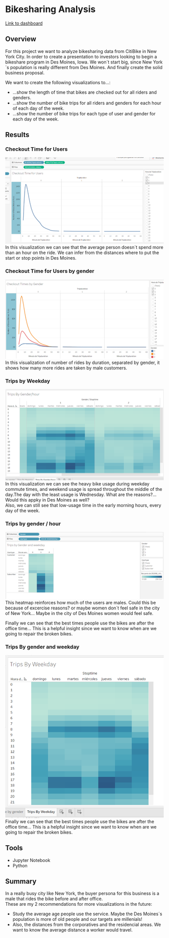 # Bikesharing Analysis 
[Link to dashboard](https://public.tableau.com/authoring/bikesharing_ManuelRuiz/Checkouttimeforusers#1)

## Overview  

For this project we want to analyze bikesharing data from CitiBike in New York City. In order to create a presentation to investors looking to begin a bikeshare program in Des Moines, Iowa. We won´t start big, since New York´s population is really different from Des Moines. And finally create the solid business proposal.  
  
We want to create the following visualizations to...:  
  
- ...show the length of time that bikes are checked out for all riders and genders.  
- ...show the number of bike trips for all riders and genders for each hour of each day of the week.  
- ...show the number of bike trips for each type of user and gender for each day of the week.  

## Results

### Checkout Time for Users  
![image1](https://github.com/ManuelRuizF/bikesharing/blob/main/images/CheckoutTime_ForUsers_Viz.PNG)  
In this visualization we can see that the average person doesn´t spend more than an hour on the ride. We can infer from the distances where to put the start or stop points in Des Moines.  
### Checkout Time for Users by gender  
![image2](https://github.com/ManuelRuizF/bikesharing/blob/main/images/CheckoutTime_byGender.PNG)  
In this visualization of number of rides by duration, separated by gender, it shows how many more rides are taken by male customers.  
### Trips by Weekday  
![image3](https://github.com/ManuelRuizF/bikesharing/blob/main/images/Trips%20by%20gender%20and%20hour.PNG)  
In this visualization we can see the heavy bike usage during weekday commute times, and weekend usage is spread throughout the middle of the day.The day with the least usage is Wednesday. What are the reasons?... Would this appky in Des Moines as well?  
Also, we can still see that low-usage time in the early morning hours, every day of the week.


### Trips by gender / hour  
![image4](https://github.com/ManuelRuizF/bikesharing/blob/main/images/Trips%20by%20gender%20and%20weekday.PNG)  
 This heatmap reinforces how much of the users are males. 
 Could this be because of excercise reasons? or maybe women don´t feel safe in the city of New York... Maybe in the city of Des Moines women would feel safe.  
 
 Finally we can see that the best times people use the bikes are after the office time... This is a helpful insight since we want to know when are we going to repair the broken bikes.  
 

### Trips By gender and weekday

![image5](https://github.com/ManuelRuizF/bikesharing/blob/main/images/Trips%20by%20weekday.PNG)  
 Finally we can see that the best times people use the bikes are after the office time... This is a helpful insight since we want to know when are we going to repair the broken bikes. 
 
 ## Tools
 - Jupyter Notebook
 - Python
 
   
   

## Summary
In a really busy city like New York, the buyer persona for this business is a male that rides the bike before and after office.   
These are my 2 recommendations for more visualizations in the future:  
- Study the average age people use the service. Maybe the Des Moines´s population  is more of old people and our targets are millenials!  
- Also, the distances from the corporatives and the residencial areas. We want to know the average distance a worker would travel.  


